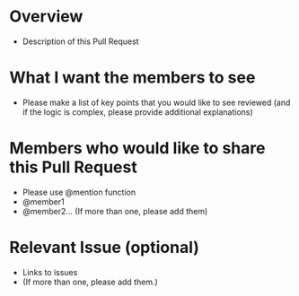 # Overview

- Description of this Pull Request

# What I want the members to see

- Please make a list of key points that you would like to see reviewed (and if the logic is complex, please provide additional explanations)

# Members who would like to share this Pull Request

- Please use @mention function
- @member1
- @member2... (If more than one, please add them)

# Relevant Issue (optional)

- Links to issues
- (If more than one, please add them.)
